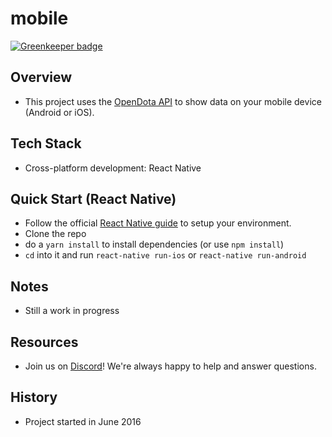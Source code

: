 mobile
====

[![Greenkeeper badge](https://badges.greenkeeper.io/odota/mobile.svg)](https://greenkeeper.io/)

Overview
----
* This project uses the [OpenDota API](https://docs.opendota.com/) to show data on your mobile device (Android or iOS).

Tech Stack
----
* Cross-platform development: React Native

Quick Start (React Native)
----
* Follow the official [React Native guide](https://facebook.github.io/react-native/docs/getting-started.html) to setup your environment.
* Clone the repo
* do a `yarn install` to install dependencies (or use `npm install`)
* `cd` into it and run `react-native run-ios` or `react-native run-android`

Notes
----
* Still a work in progress

Resources
----
* Join us on [Discord](https://discord.gg/0o5SQGbXuWCNDcaF)! We're always happy to help and answer questions.

History
----
* Project started in June 2016